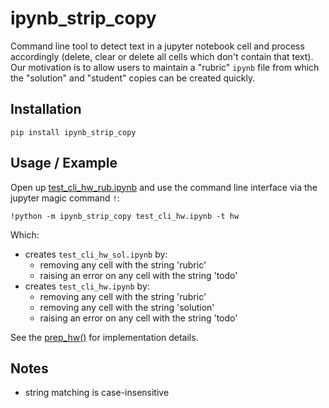 # ipynb_strip_copy

Command line tool to detect text in a jupyter notebook cell and process 
accordingly (delete, clear or delete all cells which don't contain that 
text).  Our motivation is to allow users to maintain a "rubric" `ipynb` file from 
which the "solution" and "student" copies can be created quickly.

## Installation

    pip install ipynb_strip_copy

## Usage / Example

Open up [test_cli_hw_rub.ipynb](https://github.com/matthigger/ipynb_strip_copy/blob/main/test/test_cli_hw_rub.ipynb) and use the 
command line interface via the jupyter magic command `!`:

    !python -m ipynb_strip_copy test_cli_hw.ipynb -t hw

Which:
- creates `test_cli_hw_sol.ipynb` by:
    - removing any cell with the string 'rubric'
    - raising an error on any cell with the string 'todo'
- creates `test_cli_hw.ipynb` by:
    - removing any cell with the string 'rubric'
    - removing any cell with the string 'solution'
    - raising an error on any cell with the string 'todo'

See the [prep_hw()](https://github.com/matthigger/ipynb_strip_copy/blob/main/prep.py) for 
implementation 
details.

## Notes
- string matching is case-insensitive